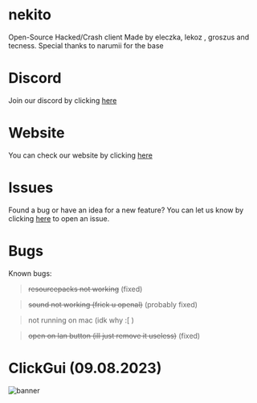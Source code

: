 # nekito
Open-Source Hacked/Crash client Made by eleczka, lekoz , groszus and tecness.
Special thanks to narumii for the base





# Discord
Join our discord by clicking [here](https://discord.gg/34BZs4ZPB6)


# Website
You can check our website by clicking [here](https://astal.store)





# Issues
Found a bug or have an idea for a new feature? You can let us know by clicking [here](https://github.com/intexpression/nekito/issues) to open an issue.


# Bugs
Known bugs:

> ~~resourcepacks not working~~ (fixed)


> ~~sound not working (frick u openal)~~ (probably fixed) 


> not running on mac (idk why :[ )


> ~~open on lan button (ill just remove it useless)~~ (fixed)


# ClickGui (09.08.2023)


<img src="https://raw.githubusercontent.com/intexpression/intexpression/master/java_wasv1Ncy1z.jpg" alt="banner">





